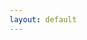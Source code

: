 ```yaml
---
layout: default
---
```

<html>
    <head>
        <meta name="viewport" content="width=670"> 
        <style>

            div.battlescribe {
                margin-top: 0px;
                margin-bottom: 0px;
                margin-left: auto;
                margin-right: auto;
                padding: 8px;
                border-width: 0px;
                
                font-family: sans-serif;
                font-size: 12px;
                color: #444444;
                text-align: left;
            }

            div.battlescribe h1,
            div.battlescribe h2,
            div.battlescribe h3,
            div.battlescribe h4 {
                margin: 0px;
                padding: 0px;
                border-width: 0px;
            }

            div.battlescribe h1 {
                margin: 8px 0px 0px 0px;
                
                font-size: 16px;
            }

            div.battlescribe h2 {
                font-size: 15px;
            }

            div.battlescribe h3 {
                font-size: 14px;
            }

            div.battlescribe h4 {
                font-size: 13px;
            }

            div.battlescribe div.summary {
                margin: 16px 0px 0px 0px;
                padding: 0px;
                border-width: 0px;
            }

            div.battlescribe ul {
                margin: 0px 0px 0px 16px;
                padding: 0px;
                border-width: 0px;
                
                list-style-image: none;
                list-style-position: outside;
                list-style-type: none;
            }

            div.battlescribe li {
                margin: 8px 0px 0px 0px;
                padding: 0px;
                border-width: 0px;
            }

            div.battlescribe li.force {
                margin: 24px 0px 0px 0px;
                padding: 0px;
                border-width: 0px;
            }

            div.battlescribe li.category {
                margin: 16px 0px 0px 0px;
                padding: 0px;
                border-width: 0px;
            }

            div.battlescribe li.rootselection {
                margin: 16px 0px 0px 0px;
                padding: 8px;
                border-width: 1px;
                border-style: solid;
                border-color: #BBBBBB;
                
                page-break-inside: avoid;
            }

            div.battlescribe p {
                margin: 4px 0px 0px 16px;
                padding: 0px;
                border-width: 0px;
                
                font-size: 12px;
            }

            div.battlescribe p.category-names {
            }

            div.battlescribe p.rule-names {
            }

            div.battlescribe p.profile-names {
            }

            div.battlescribe table {
                margin: 8px 0px 0px 16px;
                padding: 0px;
                border-collapse: collapse;
                
                font-size: 12px;
                color: #444444;
                
                page-break-inside: avoid;
            }

            div.battlescribe tr {
                border-width: 1px;
                border-style: solid;
                border-color: #BBBBBB;
            }

            div.battlescribe th {
                padding: 4px;
                margin: 0px;
                border-width: 0px;
                
                font-weight: bold;
                text-align: left;
            }

            div.battlescribe td {
                padding: 4px;
                margin: 0px;
                border-width: 0px;
                
                text-align: left;
            }

            div.battlescribe td.profile-name {
                font-weight: bold;
            }

            div.battlescribe td.statistic-name {
                font-weight: bold;
            }

            div.battlescribe table.statistics {
            }

            div.battlescribe table.statistics tr.subtotal {
                font-weight: bold;
            }

            div.battlescribe table.statistics tr.total {
                font-size: 13px;
                font-weight: bold;
            }

            div.battlescribe table.statistics th {
                border-width: 1px;
                border-style: solid;
                border-color: #BBBBBB;
                
                font-size: 13px;
                text-align: right;
            }

            div.battlescribe table.statistics th.center {
                text-align: center;
            }

            div.battlescribe table.statistics td {
                border-width: 1px;
                border-style: solid;
                border-color: #BBBBBB;
                
                text-align: right;
            }

            div.battlescribe span.bold {
                font-weight: bold;
            }

            div.battlescribe span.italic {
                font-style: italic;
            }

            div.battlescribe span.caps {
                font-variant: small-caps;
            }
        </style>
    </head>
    <body class="battlescribe">
        <div class="battlescribe">
            <h1>Space Marines KT: Shooty Horde (Warhammer 40,000: Kill Team (2018)) [100pts]</h1>
            <ul>
            <li class="force">
                <h2>Kill Team List (Adeptus Astartes) [100pts]</h2>
                <ul>
                    <li class="category">
                        <h3>Configuration</h3>
                        <ul>
                            <li class="rootselection">
                                <h4>List Configuration</h4>
                                <p>
                                    <span class="bold">Selections:</span> Matched Play: Kill Team
                                </p>
                                <p class="category-names">
                                    <span class="bold">Categories:</span> <span class="caps">Configuration, Style: Matched, List: Kill Team, List: Battle-Forged Kill Team</span>
                                </p>

                            </li>
                        </ul>
                    </li>
                    <li class="category">
                        <h3>Leader [16pts]</h3>
                        <ul>
                            <li class="rootselection">
                                <h4>Intercessor Sergeant [16pts]</h4>
                                <p>
                                    <span class="bold">Selections:</span> Bolt rifle, Chainsword, Leader
                                </p>
                                <p class="category-names">
                                    <span class="bold">Categories:</span> <span class="caps">Faction: Adeptus Astartes, Imperium, Infantry, Primaris, Intercessor, Model, Leader</span>
                                </p>
                                <p class="profile-names">
                                    <span class="bold">Ability:</span> <span class="italic">And They Shall Know No Fear, Transhuman Physiology</span>, <span class="bold">Model:</span> <span class="italic">Intercessor Sergeant</span>, <span class="bold">Weapon:</span> <span class="italic">Bolt pistol, Bolt rifle, Chainsword, Frag grenade, Krak grenade</span>
                                </p>
                                    <br>
                                    <table cellspacing="-1">
                                        <tr>
                                            <th>Ability</th>
                                            <th>Description</th>
                                            <th>Ref</th>
                                        </tr>
                                        <tr>
                                            <td class="profile-name">And They Shall Know No Fear</td>
                                            <td>You can re-roll failed Nerve Tests for this model.</td>
                                            <td>
                                            </td>
                                        </tr>
                                        <tr>
                                            <td class="profile-name">Resourceful</td>
                                            <td>As long as this model is on the battlefield and not shaken, you gain an additional Command Point at the beginning of the battle round.</td>
                                            <td>
                                                Core Manual p68
                                            </td>
                                        </tr>
                                        <tr>
                                            <td class="profile-name">Transhuman Physiology</td>
                                            <td>Ignore penalties to this model's hit rolls from one flesh wound this model has suffered.</td>
                                            <td>
                                            </td>
                                        </tr>
                                    </table>
                                    <table cellspacing="-1">
                                        <tr>
                                            <th>Model</th>
                                            <th>M</th><th>WS</th><th>BS</th><th>S</th><th>T</th><th>W</th><th>A</th><th>Ld</th><th>Sv</th><th>Max</th>
                                            <th>Ref</th>
                                        </tr>
                                        <tr>
                                            <td class="profile-name">Intercessor Sergeant</td>
                                            <td>6"</td><td>3+</td><td>3+</td><td>4</td><td>4</td><td>2</td><td>3</td><td>8</td><td>3+</td><td>1</td>
                                            <td>
                                            </td>
                                        </tr>
                                    </table>
                                    <table cellspacing="-1">
                                        <tr>
                                            <th>Weapon</th>
                                            <th>Range</th><th>Type</th><th>S</th><th>AP</th><th>D</th><th>Abilities</th>
                                            <th>Ref</th>
                                        </tr>
                                        <tr>
                                            <td class="profile-name">Bolt pistol</td>
                                            <td>12"</td><td>Pistol 1</td><td>4</td><td>0</td><td>1</td><td>-</td>
                                            <td>
                                            </td>
                                        </tr>
                                        <tr>
                                            <td class="profile-name">Bolt rifle</td>
                                            <td>30"</td><td>Rapid Fire 1</td><td>4</td><td>-1</td><td>1</td><td>-</td>
                                            <td>
                                            </td>
                                        </tr>
                                        <tr>
                                            <td class="profile-name">Chainsword</td>
                                            <td>Melee</td><td>Melee</td><td>User</td><td>0</td><td>1</td><td>Each time the bearer fights, it can make 1 additional attack with this weapon</td>
                                            <td>
                                            </td>
                                        </tr>
                                        <tr>
                                            <td class="profile-name">Frag grenade</td>
                                            <td>6"</td><td>Grenade D6</td><td>3</td><td>0</td><td>1</td><td>-</td>
                                            <td>
                                            </td>
                                        </tr>
                                        <tr>
                                            <td class="profile-name">Krak grenade</td>
                                            <td>6"</td><td>Grenade 1</td><td>6</td><td>-1</td><td> D3</td><td>-</td>
                                            <td>
                                            </td>
                                        </tr>
                                    </table>

                            </li>
                        </ul>
                    </li>
                    <li class="category">
                        <h3>Specialists [50pts]</h3>
                        <ul>
                            <li class="rootselection">
                                <h4>Intercessor [16pts]</h4>
                                <p>
                                    <span class="bold">Selections:</span> Auspex [1pts], Bolt rifle, Comms
                                </p>
                                <p class="category-names">
                                    <span class="bold">Categories:</span> <span class="caps">Faction: Adeptus Astartes, Imperium, Infantry, Primaris, Intercessor, Model, Specialist</span>
                                </p>
                                <p class="profile-names">
                                    <span class="bold">Ability:</span> <span class="italic">And They Shall Know No Fear, Transhuman Physiology</span>, <span class="bold">Model:</span> <span class="italic">Intercessor</span>, <span class="bold">Wargear:</span> <span class="italic">Auspex</span>, <span class="bold">Weapon:</span> <span class="italic">Bolt pistol, Bolt rifle, Frag grenade, Krak grenade</span>
                                </p>
                                    <br>
                                    <table cellspacing="-1">
                                        <tr>
                                            <th>Ability</th>
                                            <th>Description</th>
                                            <th>Ref</th>
                                        </tr>
                                        <tr>
                                            <td class="profile-name">And They Shall Know No Fear</td>
                                            <td>You can re-roll failed Nerve Tests for this model.</td>
                                            <td>
                                            </td>
                                        </tr>
                                        <tr>
                                            <td class="profile-name">Scanner</td>
                                            <td>Once per Shooting phase, if this model is not shaken, when you pick another model from your kill team within 6" of this model to shoot, you can add 1 to hit rolls for that model in this phase.</td>
                                            <td>
                                                Core Manual p70
                                            </td>
                                        </tr>
                                        <tr>
                                            <td class="profile-name">Transhuman Physiology</td>
                                            <td>Ignore penalties to this model's hit rolls from one flesh wound this model has suffered.</td>
                                            <td>
                                            </td>
                                        </tr>
                                    </table>
                                    <table cellspacing="-1">
                                        <tr>
                                            <th>Model</th>
                                            <th>M</th><th>WS</th><th>BS</th><th>S</th><th>T</th><th>W</th><th>A</th><th>Ld</th><th>Sv</th><th>Max</th>
                                            <th>Ref</th>
                                        </tr>
                                        <tr>
                                            <td class="profile-name">Intercessor</td>
                                            <td>6"</td><td>3+</td><td>3+</td><td>4</td><td>4</td><td>2</td><td>2</td><td>7</td><td>3+</td><td>-</td>
                                            <td>
                                            </td>
                                        </tr>
                                    </table>
                                    <table cellspacing="-1">
                                        <tr>
                                            <th>Wargear</th>
                                            <th>Ability</th>
                                            <th>Ref</th>
                                        </tr>
                                        <tr>
                                            <td class="profile-name">Auspex</td>
                                            <td>At the start of the shooting phase, you can choose another ADEPTUS ASTARTES model within 3" of a friendly model equipped with an auspex that is not shaken. That model does not suffer penalties to their hit or injury rolls due to their target being obscured</td>
                                            <td>
                                            </td>
                                        </tr>
                                    </table>
                                    <table cellspacing="-1">
                                        <tr>
                                            <th>Weapon</th>
                                            <th>Range</th><th>Type</th><th>S</th><th>AP</th><th>D</th><th>Abilities</th>
                                            <th>Ref</th>
                                        </tr>
                                        <tr>
                                            <td class="profile-name">Bolt pistol</td>
                                            <td>12"</td><td>Pistol 1</td><td>4</td><td>0</td><td>1</td><td>-</td>
                                            <td>
                                            </td>
                                        </tr>
                                        <tr>
                                            <td class="profile-name">Bolt rifle</td>
                                            <td>30"</td><td>Rapid Fire 1</td><td>4</td><td>-1</td><td>1</td><td>-</td>
                                            <td>
                                            </td>
                                        </tr>
                                        <tr>
                                            <td class="profile-name">Frag grenade</td>
                                            <td>6"</td><td>Grenade D6</td><td>3</td><td>0</td><td>1</td><td>-</td>
                                            <td>
                                            </td>
                                        </tr>
                                        <tr>
                                            <td class="profile-name">Krak grenade</td>
                                            <td>6"</td><td>Grenade 1</td><td>6</td><td>-1</td><td> D3</td><td>-</td>
                                            <td>
                                            </td>
                                        </tr>
                                    </table>

                            </li>
                            <li class="rootselection">
                                <h4>Intercessor Gunner [16pts]</h4>
                                <p>
                                    <span class="bold">Selections:</span> Auxiliary grenade launcher, Bolt rifle, Demolitions
                                </p>
                                <p class="category-names">
                                    <span class="bold">Categories:</span> <span class="caps">Faction: Adeptus Astartes, Imperium, Infantry, Primaris, Intercessor, Model, Specialist</span>
                                </p>
                                <p class="profile-names">
                                    <span class="bold">Ability:</span> <span class="italic">And They Shall Know No Fear, Transhuman Physiology</span>, <span class="bold">Model:</span> <span class="italic">Intercessor Gunner</span>, <span class="bold">Wargear:</span> <span class="italic">Auxiliary grenade launcher</span>, <span class="bold">Weapon:</span> <span class="italic">Bolt pistol, Bolt rifle, Frag grenade, Krak grenade</span>
                                </p>
                                    <br>
                                    <table cellspacing="-1">
                                        <tr>
                                            <th>Ability</th>
                                            <th>Description</th>
                                            <th>Ref</th>
                                        </tr>
                                        <tr>
                                            <td class="profile-name">And They Shall Know No Fear</td>
                                            <td>You can re-roll failed Nerve Tests for this model.</td>
                                            <td>
                                            </td>
                                        </tr>
                                        <tr>
                                            <td class="profile-name">Breacher</td>
                                            <td>You can add 1 to this model's wound rolls against targets that are obscured.</td>
                                            <td>
                                                Core Manual p71
                                            </td>
                                        </tr>
                                        <tr>
                                            <td class="profile-name">Transhuman Physiology</td>
                                            <td>Ignore penalties to this model's hit rolls from one flesh wound this model has suffered.</td>
                                            <td>
                                            </td>
                                        </tr>
                                    </table>
                                    <table cellspacing="-1">
                                        <tr>
                                            <th>Model</th>
                                            <th>M</th><th>WS</th><th>BS</th><th>S</th><th>T</th><th>W</th><th>A</th><th>Ld</th><th>Sv</th><th>Max</th>
                                            <th>Ref</th>
                                        </tr>
                                        <tr>
                                            <td class="profile-name">Intercessor Gunner</td>
                                            <td>6"</td><td>3+</td><td>3+</td><td>4</td><td>4</td><td>2</td><td>2</td><td>7</td><td>3+</td><td>2</td>
                                            <td>
                                            </td>
                                        </tr>
                                    </table>
                                    <table cellspacing="-1">
                                        <tr>
                                            <th>Wargear</th>
                                            <th>Ability</th>
                                            <th>Ref</th>
                                        </tr>
                                        <tr>
                                            <td class="profile-name">Auxiliary grenade launcher</td>
                                            <td>If a model is armed with an auxiliary grenade launcher, increase the range of any Grenade weapons they have to 30". This model's Grenade weapons are affected by the long range rule.</td>
                                            <td>
                                            </td>
                                        </tr>
                                    </table>
                                    <table cellspacing="-1">
                                        <tr>
                                            <th>Weapon</th>
                                            <th>Range</th><th>Type</th><th>S</th><th>AP</th><th>D</th><th>Abilities</th>
                                            <th>Ref</th>
                                        </tr>
                                        <tr>
                                            <td class="profile-name">Bolt pistol</td>
                                            <td>12"</td><td>Pistol 1</td><td>4</td><td>0</td><td>1</td><td>-</td>
                                            <td>
                                            </td>
                                        </tr>
                                        <tr>
                                            <td class="profile-name">Bolt rifle</td>
                                            <td>30"</td><td>Rapid Fire 1</td><td>4</td><td>-1</td><td>1</td><td>-</td>
                                            <td>
                                            </td>
                                        </tr>
                                        <tr>
                                            <td class="profile-name">Frag grenade</td>
                                            <td>6"</td><td>Grenade D6</td><td>3</td><td>0</td><td>1</td><td>-</td>
                                            <td>
                                            </td>
                                        </tr>
                                        <tr>
                                            <td class="profile-name">Krak grenade</td>
                                            <td>6"</td><td>Grenade 1</td><td>6</td><td>-1</td><td> D3</td><td>-</td>
                                            <td>
                                            </td>
                                        </tr>
                                    </table>

                            </li>
                            <li class="rootselection">
                                <h4>Reiver Sergeant [18pts]</h4>
                                <p>
                                    <span class="bold">Selections:</span> Bolt carbine, Combat, Combat knife, Grav-chute [1pts]
                                </p>
                                <p class="category-names">
                                    <span class="bold">Categories:</span> <span class="caps">Faction: Adeptus Astartes, Imperium, Infantry, Primaris, Reiver, Model, Specialist</span>
                                </p>
                                <p class="profile-names">
                                    <span class="bold">Ability:</span> <span class="italic">And They Shall Know No Fear, Terror Troops, Transhuman Physiology</span>, <span class="bold">Model:</span> <span class="italic">Reiver Sergeant</span>, <span class="bold">Wargear:</span> <span class="italic">Grav-chute</span>, <span class="bold">Weapon:</span> <span class="italic">Bolt carbine, Combat knife, Frag grenade, Krak grenade, Shock grenade</span>
                                </p>
                                    <br>
                                    <table cellspacing="-1">
                                        <tr>
                                            <th>Ability</th>
                                            <th>Description</th>
                                            <th>Ref</th>
                                        </tr>
                                        <tr>
                                            <td class="profile-name">And They Shall Know No Fear</td>
                                            <td>You can re-roll failed Nerve Tests for this model.</td>
                                            <td>
                                            </td>
                                        </tr>
                                        <tr>
                                            <td class="profile-name">Expert Fighter</td>
                                            <td>Add 1 to this model's Attacks characteristic.</td>
                                            <td>
                                                Core Manual p69
                                            </td>
                                        </tr>
                                        <tr>
                                            <td class="profile-name">Terror Troops</td>
                                            <td>Enemy models must subtract 1 from their Leadership if they are within 3" of any Reiver or Reiver Sergeant models.</td>
                                            <td>
                                            </td>
                                        </tr>
                                        <tr>
                                            <td class="profile-name">Transhuman Physiology</td>
                                            <td>Ignore penalties to this model's hit rolls from one flesh wound this model has suffered.</td>
                                            <td>
                                            </td>
                                        </tr>
                                    </table>
                                    <table cellspacing="-1">
                                        <tr>
                                            <th>Model</th>
                                            <th>M</th><th>WS</th><th>BS</th><th>S</th><th>T</th><th>W</th><th>A</th><th>Ld</th><th>Sv</th><th>Max</th>
                                            <th>Ref</th>
                                        </tr>
                                        <tr>
                                            <td class="profile-name">Reiver Sergeant</td>
                                            <td>6"</td><td>3+</td><td>3+</td><td>4</td><td>4</td><td>2</td><td>3</td><td>8</td><td>3+</td><td>1</td>
                                            <td>
                                            </td>
                                        </tr>
                                    </table>
                                    <table cellspacing="-1">
                                        <tr>
                                            <th>Wargear</th>
                                            <th>Ability</th>
                                            <th>Ref</th>
                                        </tr>
                                        <tr>
                                            <td class="profile-name">Grav-chute</td>
                                            <td>A model with a grav-chute never suffers falling damage, and never falls on another model. If it would, instead place this model as close as possible to the point where it would have landed. This can bring it within 1" of an enemy model.</td>
                                            <td>
                                            </td>
                                        </tr>
                                    </table>
                                    <table cellspacing="-1">
                                        <tr>
                                            <th>Weapon</th>
                                            <th>Range</th><th>Type</th><th>S</th><th>AP</th><th>D</th><th>Abilities</th>
                                            <th>Ref</th>
                                        </tr>
                                        <tr>
                                            <td class="profile-name">Bolt carbine</td>
                                            <td>24" </td><td>Assault 2</td><td>4</td><td>0</td><td>1</td><td>-</td>
                                            <td>
                                            </td>
                                        </tr>
                                        <tr>
                                            <td class="profile-name">Combat knife</td>
                                            <td>Melee</td><td>Melee</td><td>User</td><td>0</td><td></td><td>Each time the bearer fights, it can make 1 additional attack with this weapon.</td>
                                            <td>
                                            </td>
                                        </tr>
                                        <tr>
                                            <td class="profile-name">Frag grenade</td>
                                            <td>6"</td><td>Grenade D6</td><td>3</td><td>0</td><td>1</td><td>-</td>
                                            <td>
                                            </td>
                                        </tr>
                                        <tr>
                                            <td class="profile-name">Krak grenade</td>
                                            <td>6"</td><td>Grenade 1</td><td>6</td><td>-1</td><td> D3</td><td>-</td>
                                            <td>
                                            </td>
                                        </tr>
                                        <tr>
                                            <td class="profile-name">Shock grenade</td>
                                            <td>6"</td><td>Grenade D3</td><td>*</td><td>*</td><td>*</td><td>This weapon does not inflict any damage. If an enemy INFANTRY model is hit by any Shock grenades, it is stunned until the end of the next battle round; that model cannot fire Overwatch or be Readied, and your opponent must subtract 1 from hit rolls made for the model.</td>
                                            <td>
                                            </td>
                                        </tr>
                                    </table>

                            </li>
                        </ul>
                    </li>
                    <li class="category">
                        <h3>Non-specialists [34pts]</h3>
                        <ul>
                            <li class="rootselection">
                                <h4>Reiver [17pts]</h4>
                                <p>
                                    <span class="bold">Selections:</span> Combat knife, Grav-chute [1pts]
                                </p>
                                <p class="category-names">
                                    <span class="bold">Categories:</span> <span class="caps">Faction: Adeptus Astartes, Imperium, Infantry, Primaris, Reiver, Model, Non-specialist</span>
                                </p>
                                <p class="profile-names">
                                    <span class="bold">Ability:</span> <span class="italic">And They Shall Know No Fear, Terror Troops, Transhuman Physiology</span>, <span class="bold">Model:</span> <span class="italic">Reiver</span>, <span class="bold">Wargear:</span> <span class="italic">Grav-chute</span>, <span class="bold">Weapon:</span> <span class="italic">Combat knife, Frag grenade, Heavy bolt pistol, Krak grenade, Shock grenade</span>
                                </p>
                                    <br>
                                    <table cellspacing="-1">
                                        <tr>
                                            <th>Ability</th>
                                            <th>Description</th>
                                            <th>Ref</th>
                                        </tr>
                                        <tr>
                                            <td class="profile-name">And They Shall Know No Fear</td>
                                            <td>You can re-roll failed Nerve Tests for this model.</td>
                                            <td>
                                            </td>
                                        </tr>
                                        <tr>
                                            <td class="profile-name">Terror Troops</td>
                                            <td>Enemy models must subtract 1 from their Leadership if they are within 3" of any Reiver or Reiver Sergeant models.</td>
                                            <td>
                                            </td>
                                        </tr>
                                        <tr>
                                            <td class="profile-name">Transhuman Physiology</td>
                                            <td>Ignore penalties to this model's hit rolls from one flesh wound this model has suffered.</td>
                                            <td>
                                            </td>
                                        </tr>
                                    </table>
                                    <table cellspacing="-1">
                                        <tr>
                                            <th>Model</th>
                                            <th>M</th><th>WS</th><th>BS</th><th>S</th><th>T</th><th>W</th><th>A</th><th>Ld</th><th>Sv</th><th>Max</th>
                                            <th>Ref</th>
                                        </tr>
                                        <tr>
                                            <td class="profile-name">Reiver</td>
                                            <td>6"</td><td>3+</td><td>3+</td><td>4</td><td>4</td><td>2</td><td>2</td><td>7</td><td>3+</td><td>-</td>
                                            <td>
                                            </td>
                                        </tr>
                                    </table>
                                    <table cellspacing="-1">
                                        <tr>
                                            <th>Wargear</th>
                                            <th>Ability</th>
                                            <th>Ref</th>
                                        </tr>
                                        <tr>
                                            <td class="profile-name">Grav-chute</td>
                                            <td>A model with a grav-chute never suffers falling damage, and never falls on another model. If it would, instead place this model as close as possible to the point where it would have landed. This can bring it within 1" of an enemy model.</td>
                                            <td>
                                            </td>
                                        </tr>
                                    </table>
                                    <table cellspacing="-1">
                                        <tr>
                                            <th>Weapon</th>
                                            <th>Range</th><th>Type</th><th>S</th><th>AP</th><th>D</th><th>Abilities</th>
                                            <th>Ref</th>
                                        </tr>
                                        <tr>
                                            <td class="profile-name">Combat knife</td>
                                            <td>Melee</td><td>Melee</td><td>User</td><td>0</td><td></td><td>Each time the bearer fights, it can make 1 additional attack with this weapon.</td>
                                            <td>
                                            </td>
                                        </tr>
                                        <tr>
                                            <td class="profile-name">Frag grenade</td>
                                            <td>6"</td><td>Grenade D6</td><td>3</td><td>0</td><td>1</td><td>-</td>
                                            <td>
                                            </td>
                                        </tr>
                                        <tr>
                                            <td class="profile-name">Heavy bolt pistol</td>
                                            <td>12"</td><td>Pistol 1</td><td>4</td><td>-1</td><td>1</td><td>-</td>
                                            <td>
                                            </td>
                                        </tr>
                                        <tr>
                                            <td class="profile-name">Krak grenade</td>
                                            <td>6"</td><td>Grenade 1</td><td>6</td><td>-1</td><td> D3</td><td>-</td>
                                            <td>
                                            </td>
                                        </tr>
                                        <tr>
                                            <td class="profile-name">Shock grenade</td>
                                            <td>6"</td><td>Grenade D3</td><td>*</td><td>*</td><td>*</td><td>This weapon does not inflict any damage. If an enemy INFANTRY model is hit by any Shock grenades, it is stunned until the end of the next battle round; that model cannot fire Overwatch or be Readied, and your opponent must subtract 1 from hit rolls made for the model.</td>
                                            <td>
                                            </td>
                                        </tr>
                                    </table>

                            </li>
                            <li class="rootselection">
                                <h4>Reiver [17pts]</h4>
                                <p>
                                    <span class="bold">Selections:</span> Combat knife, Grav-chute [1pts]
                                </p>
                                <p class="category-names">
                                    <span class="bold">Categories:</span> <span class="caps">Faction: Adeptus Astartes, Imperium, Infantry, Primaris, Reiver, Model, Non-specialist</span>
                                </p>
                                <p class="profile-names">
                                    <span class="bold">Ability:</span> <span class="italic">And They Shall Know No Fear, Terror Troops, Transhuman Physiology</span>, <span class="bold">Model:</span> <span class="italic">Reiver</span>, <span class="bold">Wargear:</span> <span class="italic">Grav-chute</span>, <span class="bold">Weapon:</span> <span class="italic">Combat knife, Frag grenade, Heavy bolt pistol, Krak grenade, Shock grenade</span>
                                </p>
                                    <br>
                                    <table cellspacing="-1">
                                        <tr>
                                            <th>Ability</th>
                                            <th>Description</th>
                                            <th>Ref</th>
                                        </tr>
                                        <tr>
                                            <td class="profile-name">And They Shall Know No Fear</td>
                                            <td>You can re-roll failed Nerve Tests for this model.</td>
                                            <td>
                                            </td>
                                        </tr>
                                        <tr>
                                            <td class="profile-name">Terror Troops</td>
                                            <td>Enemy models must subtract 1 from their Leadership if they are within 3" of any Reiver or Reiver Sergeant models.</td>
                                            <td>
                                            </td>
                                        </tr>
                                        <tr>
                                            <td class="profile-name">Transhuman Physiology</td>
                                            <td>Ignore penalties to this model's hit rolls from one flesh wound this model has suffered.</td>
                                            <td>
                                            </td>
                                        </tr>
                                    </table>
                                    <table cellspacing="-1">
                                        <tr>
                                            <th>Model</th>
                                            <th>M</th><th>WS</th><th>BS</th><th>S</th><th>T</th><th>W</th><th>A</th><th>Ld</th><th>Sv</th><th>Max</th>
                                            <th>Ref</th>
                                        </tr>
                                        <tr>
                                            <td class="profile-name">Reiver</td>
                                            <td>6"</td><td>3+</td><td>3+</td><td>4</td><td>4</td><td>2</td><td>2</td><td>7</td><td>3+</td><td>-</td>
                                            <td>
                                            </td>
                                        </tr>
                                    </table>
                                    <table cellspacing="-1">
                                        <tr>
                                            <th>Wargear</th>
                                            <th>Ability</th>
                                            <th>Ref</th>
                                        </tr>
                                        <tr>
                                            <td class="profile-name">Grav-chute</td>
                                            <td>A model with a grav-chute never suffers falling damage, and never falls on another model. If it would, instead place this model as close as possible to the point where it would have landed. This can bring it within 1" of an enemy model.</td>
                                            <td>
                                            </td>
                                        </tr>
                                    </table>
                                    <table cellspacing="-1">
                                        <tr>
                                            <th>Weapon</th>
                                            <th>Range</th><th>Type</th><th>S</th><th>AP</th><th>D</th><th>Abilities</th>
                                            <th>Ref</th>
                                        </tr>
                                        <tr>
                                            <td class="profile-name">Combat knife</td>
                                            <td>Melee</td><td>Melee</td><td>User</td><td>0</td><td></td><td>Each time the bearer fights, it can make 1 additional attack with this weapon.</td>
                                            <td>
                                            </td>
                                        </tr>
                                        <tr>
                                            <td class="profile-name">Frag grenade</td>
                                            <td>6"</td><td>Grenade D6</td><td>3</td><td>0</td><td>1</td><td>-</td>
                                            <td>
                                            </td>
                                        </tr>
                                        <tr>
                                            <td class="profile-name">Heavy bolt pistol</td>
                                            <td>12"</td><td>Pistol 1</td><td>4</td><td>-1</td><td>1</td><td>-</td>
                                            <td>
                                            </td>
                                        </tr>
                                        <tr>
                                            <td class="profile-name">Krak grenade</td>
                                            <td>6"</td><td>Grenade 1</td><td>6</td><td>-1</td><td> D3</td><td>-</td>
                                            <td>
                                            </td>
                                        </tr>
                                        <tr>
                                            <td class="profile-name">Shock grenade</td>
                                            <td>6"</td><td>Grenade D3</td><td>*</td><td>*</td><td>*</td><td>This weapon does not inflict any damage. If an enemy INFANTRY model is hit by any Shock grenades, it is stunned until the end of the next battle round; that model cannot fire Overwatch or be Readied, and your opponent must subtract 1 from hit rolls made for the model.</td>
                                            <td>
                                            </td>
                                        </tr>
                                    </table>

                            </li>
                        </ul>
                    </li>

                </ul>
            </li>

            </ul>



            <br>
            <p>Created with <a href="http://www.battlescribe.net">BattleScribe</a></p>
        </div>
    </body>
</html>